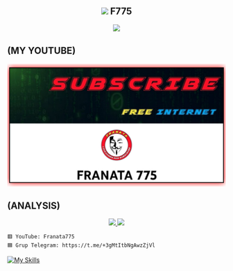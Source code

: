 <!-- Hi skid <3 -->

<h2 align="center"><img src="https://s8.gifyu.com/images/979447220829032478.gif" height="25px"> F775<a href="https://discord.gg/onlp"></a></h2>

<p align="center">

<img src="https://readme-typing-svg.herokuapp.com?color=000000&center=true&vCenter=true&multiline=true&height=85&lines=𝙃𝙚𝙡𝙡𝙤,+𝙬𝙚𝙡𝙘𝙤𝙢𝙚;𝗜𝗻𝘁𝗿𝗼𝗱𝘂𝗰𝗲+𝗠𝘆+𝗡𝗮𝗺𝗲+𝘍775;𝗦𝘂𝗯𝘀𝗰𝗿𝗶𝗯𝗲+𝘁𝗼+𝗬𝗼𝘂𝗧𝘂𝗯𝗲+𝘍𝘳𝘢𝘯𝘢𝘵𝘢775">

  ## (MY YOUTUBE)

[![LeetHub](https://github.com/FranataVPN/FranataVPN/blob/main/20221010_001912.png)](https://youtube.com/c/FRANATA775 "LeetHub saves lives!")
## (ANALYSIS)
<p align="center">

<a href="https://github.com/FranataVPN">

  <img height="180em" src="https://github-readme-stats-eight-theta.vercel.app/api?username=FranataVPN&show_icons=true&theme=algolia&include_all_commits=true&count_private=true"/>

  <img height="180em" src="https://github-readme-stats-eight-theta.vercel.app/api/top-langs/?username=FranataVPN&layout=compact&langs_count=8&theme=algolia"/>

</a>
</p>





```
🟥 YouTube: Franata775
🟦 Grup Telegram: https://t.me/+3gMtItbNgAwzZjVl
```

[![My Skills](https://skillicons.dev/icons?i=java,linux,js,html,css,python,php,bash,azure,docker,gcp)](https://skillicons.dev)




















